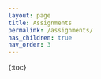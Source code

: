```yaml
---
layout: page
title: Assignments
permalink: /assignments/
has_children: true
nav_order: 3
---
```


{:toc}
